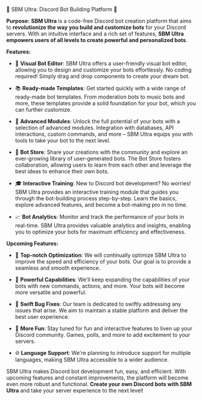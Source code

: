 🤖 SBM Ultra: Discord Bot Building Platform 🚀

**Purpose:**
**SBM Ultra** is a code-free Discord bot creation platform that aims to **revolutionize the way you build and customize bots** for your Discord servers. With an intuitive interface and a rich set of features, **SBM Ultra empowers users of all levels to create powerful and personalized bots**.

**Features:**

- 🎨 **Visual Bot Editor**: SBM Ultra offers a user-friendly visual bot editor, allowing you to design and customize your bots effortlessly. No coding required! Simply drag and drop components to create your dream bot.

- 📚 **Ready-made Templates**: Get started quickly with a wide range of ready-made bot templates. From moderation bots to music bots and more, these templates provide a solid foundation for your bot, which you can further customize.

- 🚀 **Advanced Modules**: Unlock the full potential of your bots with a selection of advanced modules. Integration with databases, API interactions, custom commands, and more – SBM Ultra equips you with tools to take your bot to the next level.

- 🏪 **Bot Store**: Share your creations with the community and explore an ever-growing library of user-generated bots. The Bot Store fosters collaboration, allowing users to learn from each other and leverage the best ideas to enhance their own bots.

- 🎓 **Interactive Training**: New to Discord bot development? No worries! SBM Ultra provides an interactive training module that guides you through the bot-building process step-by-step. Learn the basics, explore advanced features, and become a bot-making pro in no time.

- 📈 **Bot Analytics**: Monitor and track the performance of your bots in real-time. SBM Ultra provides valuable analytics and insights, enabling you to optimize your bots for maximum efficiency and effectiveness.

**Upcoming Features:**

- 🔧 **Top-notch Optimization**: We will continually optimize SBM Ultra to improve the speed and efficiency of your bots. Our goal is to provide a seamless and smooth experience.

- 💪 **Powerful Capabilities**: We'll keep expanding the capabilities of your bots with new commands, actions, and more. Your bots will become more versatile and powerful.

- 🐛 **Swift Bug Fixes**: Our team is dedicated to swiftly addressing any issues that arise. We aim to maintain a stable platform and deliver the best user experience.

- 🎉 **More Fun**: Stay tuned for fun and interactive features to liven up your Discord community. Games, polls, and more to add excitement to your servers.

- 🌐 **Language Support**: We're planning to introduce support for multiple languages, making SBM Ultra accessible to a wider audience.

SBM Ultra makes Discord bot development fun, easy, and efficient. With upcoming features and constant improvements, the platform will become even more robust and functional. **Create your own Discord bots with SBM Ultra** and take your server experience to the next level!
